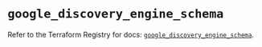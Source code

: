 # `google_discovery_engine_schema`

Refer to the Terraform Registry for docs: [`google_discovery_engine_schema`](https://registry.terraform.io/providers/hashicorp/google-beta/6.38.0/docs/resources/google_discovery_engine_schema).
